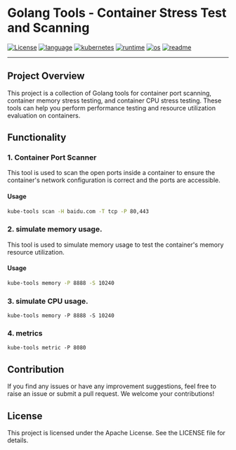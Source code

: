 # Golang Tools - Container Stress Test and Scanning
[![License](https://img.shields.io/badge/License-Apache-red?logo=apache)](LICENSE)
[![language](https://img.shields.io/badge/Language-go-blue?logo=go)](language)
[![kubernetes](https://img.shields.io/badge/Platform-kubernetes-blue?logo=kubernetes)](kubernetes)
[![runtime](https://img.shields.io/badge/Runtime-docker-blue?logo=docker)](docker)
[![os](https://img.shields.io/badge/OS-Linux-yellow?logo=linux)](os)
[![readme](https://img.shields.io/badge/Markdown-README-orange?logo=markdown)](readme)

----
## Project Overview

This project is a collection of Golang tools for container port scanning, container memory stress testing, and container CPU stress testing. These tools can help you perform performance testing and resource utilization evaluation on containers.

## Functionality

### 1. Container Port Scanner

This tool is used to scan the open ports inside a container to ensure the container's network configuration is correct and the ports are accessible.

#### Usage

```bash
kube-tools scan -H baidu.com -T tcp -P 80,443
```
### 2. simulate memory usage.
This tool is used to simulate memory usage to test the container's memory resource utilization.

#### Usage

```bash
kube-tools memory -P 8888 -S 10240
```

### 3. simulate CPU usage.
```shell
kube-tools memory -P 8888 -S 10240
```
### 4. metrics
```shell
kube-tools metric -P 8080
```

## Contribution
If you find any issues or have any improvement suggestions, feel free to raise an issue or submit a pull request. We welcome your contributions!

## License
This project is licensed under the Apache License. See the LICENSE file for details.
